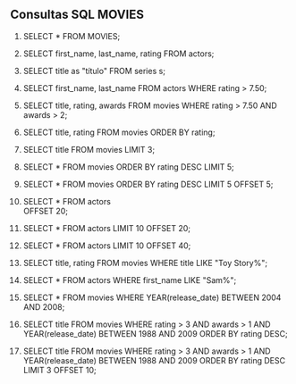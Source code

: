 ## Consultas SQL MOVIES

1. SELECT * FROM MOVIES;

2. SELECT first_name, last_name, rating FROM actors; 

3. SELECT title as "título" FROM series s;

4. SELECT first_name, last_name FROM actors
    WHERE rating > 7.50;

5. SELECT title, rating, awards FROM movies
    WHERE rating > 7.50 AND awards > 2;
    

6. SELECT title, rating FROM movies
    ORDER BY rating;

7. SELECT title FROM movies
    LIMIT 3;

8. SELECT * FROM movies
    ORDER BY rating DESC
    LIMIT 5;

9. SELECT * FROM movies
    ORDER BY rating DESC
    LIMIT 5
    OFFSET 5;

10. SELECT * FROM actors      
      OFFSET 20;

11. SELECT * FROM actors
      LIMIT 10
      OFFSET 20;

12. SELECT * FROM actors
      LIMIT 10
      OFFSET 40;

13. SELECT title, rating FROM movies
      WHERE title LIKE "Toy Story%";

14. SELECT * FROM actors
      WHERE first_name LIKE "Sam%";

15. SELECT * FROM movies
      WHERE YEAR(release_date) BETWEEN 2004 AND 2008;

16. SELECT title
      FROM movies
      WHERE rating > 3 
      AND awards > 1 
      AND YEAR(release_date) BETWEEN 1988 AND 2009
      ORDER BY rating DESC;

17. SELECT title
      FROM movies
      WHERE rating > 3 
      AND awards > 1 
      AND YEAR(release_date) BETWEEN 1988 AND 2009
      ORDER BY rating DESC
      LIMIT 3
      OFFSET 10;
      
      

